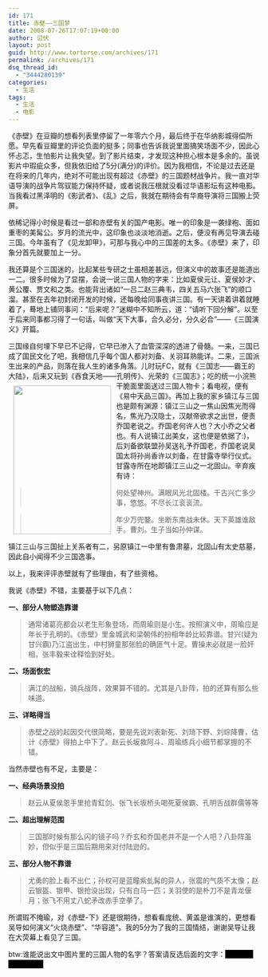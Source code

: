 ```yaml
---
id: 171
title: 赤壁——三国梦
date: 2008-07-26T17:07:19+00:00
author: 愆伏
layout: post
guid: http://www.tortorse.com/archives/171
permalink: /archives/171
dsq_thread_id:
  - "3444280139"
categories:
  - 生活
tags:
  - 生活
  - 电影
---
```

《赤壁》在豆瓣的想看列表里停留了一年零六个月，最后终于在华纳影城得偿所愿。早先看豆瓣里的评论负面的挺多；同事也告诉我说里面搞笑场面不少，因此心怀忐忑，生怕影片让我失望。到了影片结束，才发现这种担心根本是多余的。虽说影片中瑕疵众多，但我依旧给了5分(满分)的评价。因为我相信，不论是过去还是在将来的几年内，绝对不可能出现有超过《赤壁》的三国题材战争片。我一直对华语导演的战争片驾驭能力保持怀疑，或者说我压根就没看过华语影坛有这种电影。当我看过黑泽明的《影武者》、《乱》之后，我就在期待会有华裔导演将三国搬上荧屏。

依稀记得小时候是看过一部和赤壁有关的国产电影。唯一的印象是一袭绿袍、面如重枣的美髯公。岁月的流光中，这印象也淡淡地消逝。之后，便没有再见导演去碰三国。今年虽有了《见龙卸甲》，可那与我心中的三国差的太多。《赤壁》来了，印象分首先就要加上一分。

<!--more-->

我还算是个三国迷的，比起某些专研之士虽相差甚远，但演义中的故事还是能道出一二。很多时候为了显摆，会说一说三国人物的字来：比如夏侯元让、夏侯妙才、黄公覆、贾文和之类。也能背出诸如“一吕二赵三典韦，四关五马六张飞”的顺口溜。甚至在去年初封闭开发的时候，还每晚给同事夜讲三国。有一天讲着讲着就睡着了，蓦地上铺同事问：“后来呢？”迷糊中不知所云，道：“请听下回分解”。以至于后来同事都习得了一句话，叫做“天下大事，合久必分，分久必合”——《三国演义》开篇。

三国缘自何埋下早已不记得，它早已渗入了血管深深的透进了骨髓。一来，三国已成了国民文化了吧，我相信几乎每个国人都对刘备、关羽耳熟能详。二来，三国派生出来的产品，则落在我人生的诸多角落。儿时玩FC，就有《三国志——霸王的大陆》，后来又玩到《吞食天地——孔明传》、光荣的《三国志》；吃的统一小浣熊干脆面里面送过三国人物卡；[<img style="float:left;margin:10px;" title="小浣熊三国卡" src="http://www.tortorse.com/wp-content/uploads/2008/07/sangoku.jpg" alt="" width="196" height="298" />](http://www.tortorse.com/wp-content/uploads/2008/07/sangoku.jpg)看电视，便有《易中天品三国》。再加上我的家乡镇江与三国也是颇有渊源：镇江三山之一焦山因焦光而得名，焦光乃汉隐士，汉献帝欲求之出世，便责乔国老说之。乔国老何许人也？大小乔之父者也。有人说镇江出美女，这也便是依据了:)，后刘备欲联盟孙吴送礼予乔国老，乔国老说吴国太将孙尚香许以刘备，在甘露寺举行仪式。甘露寺所在地即镇江三山之一北固山。辛弃疾有诗：

> 何处望神州。满眼风光北固楼。千古兴亡多少事，悠悠。不尽长江衮衮流。
  
> 年少万兜鍪。坐断东南战未休。天下英雄谁敌手。曹刘。生子当如孙仲谋。

镇江三山与三国扯上关系者有二，另原镇江一中里有鲁肃墓，北固山有太史慈墓，因此自小闻得不少三国逸事。

以上，我来评评赤壁就有了些理由，有了些资格。

我说《赤壁》不错，主要基于以下几点：

**一、部分人物塑造靠谱**

> 通常诸葛亮都会以老生形象登场，而周瑜则是小生。按照演义中，周瑜应是年长于孔明的。《赤壁》里金城武和梁朝伟的扮相年龄比较靠谱。甘兴(疑为甘兴霸)乃江盗出生，中村狮童那张脸的确匪气十足。曹操未必就是一脸奸相，张丰毅来诠释恰到好处。

**二、场面恢宏**

> 满江的战船，骑兵战阵，效果算不错的。尤其是八卦阵，拍的还算有那么些味道。

**三、详略得当**

> 赤壁之战的起因交代很简略，要是先说刘表新死、刘琦下野、刘琮降曹，估计《赤壁》得拍上中下了。赵云长坂救阿斗、周瑜练兵小细节都掌握的不错。

当然赤壁也有不足，主要是：

**一、经典场景没拍**

> 赵云从夏侯恩手里抢青釭剑、张飞长坂桥头喝死夏侯霸、孔明舌战群儒等等

**二、超出理解范围**

> 三国那时候有那么闪的镜子吗？乔玄和乔国老并不是一个人吧？八卦阵虽妙，但似乎是三国后期用来对付陆逊的。

**三、部分人物不靠谱**

> 尤勇的脸上看不出仁；孙权可是蓝瞳紫虬髯的异人，张震的气质不太像；赵云银盔、银甲、银抢没出现，只有白马一匹；关羽使的是朴刀不是青龙偃月；张飞不用丈八蛇矛改赤手空拳了。

所谓瑕不掩瑜，对《赤壁-下》还是很期待，想看看庞统、黄盖是谁演的，更想看吴导如何演义“火烧赤壁”、“华容道”。我的5分为了我的三国情结，谢谢吴导让我在大荧幕上看见了三国。

btw:谁能说出文中图片里的三国人物的名字？答案请反选后面的文字：<span style="background:#000;color:#000">张角、祖茂、公孙瓒</span>